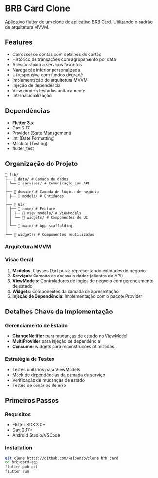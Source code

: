 # BRB Card Clone

Aplicativo flutter de um clone do aplicativo BRB Card. Utilizando o padrão de arquitetura MVVM.

## Features

- Carrossel de contas com detalhes do cartão
- Histórico de transações com agrupamento por data
- Acesso rápido a serviços favoritos
- Navegação inferior personalizada
- UI responsiva com fundos degradê
- Implementação de arquitetura MVVM
- Injeção de dependência
- View models testados unitariamente
- Internacionalização

## Dependências

- **Flutter 3.x**
- Dart 2.17
- Provider (State Management)
- Intl (Date Formatting)
- Mockito (Testing)
- flutter_test

## Organização do Projeto

```
📁 lib/
├── 📁 data/ # Camada de dados
│ └── 📁 services/ # Comunicação com API 
│
├── 📁 domain/ # Camada de lógica de negócio
│ ├── 📁 models/ # Entidades
│
├── 📁 ui/
│ ├── 📁 home/ # Feature
│ │ ├── 📁 view_models/ # ViewModels
│ │ └── 📁 widgets/ # Componentes de UI 
│ │
│ └── 📁 main/ # App scaffolding
│
└── 📁 widgets/ # Componentes reutilizados
```

### Arquitetura MVVM 

### Visão Geral
1. **Modelos**: Classes Dart puras representando entidades de negócio
2. **Serviços**: Camada de acesso a dados (clientes de API)
3. **ViewModels**: Controladores de lógica de negócio com gerenciamento de estado
4. **Widgets**: Componentes da camada de apresentação
5. **Injeção de Dependência**: Implementação com o pacote Provider

## Detalhes Chave da Implementação

### Gerenciamento de Estado
- **ChangeNotifier** para mudanças de estado no ViewModel
- **MultiProvider** para injeção de dependência
- **Consumer** widgets para reconstruções otimizadas


### Estratégia de Testes
- Testes unitários para ViewModels
- Mock de dependências da camada de serviço
- Verificação de mudanças de estado
- Testes de cenários de erro

## Primeiros Passos

### Requisitos
- Flutter SDK 3.0+
- Dart 2.17+
- Android Studio/VSCode

### Installation
```bash
git clone https://github.com/kaioenzo/clone_brb_card
cd brb-card-app
flutter pub get
flutter run
```